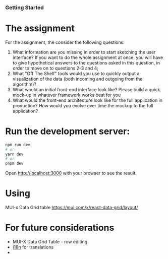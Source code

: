 ### Getting Started

# The assignment

For the assignment, the consider the following questions:

1. What information are you missing in order to start sketching the user interface? If you want to do the whole assignment at once, you will have to give hypothetical answers to the questions asked in this question, in order to move on to questions 2-3 and 4;
2. What "Off The Shelf" tools would you use to quickly output a visualization of the data (both incoming and outgoing from the algorithm)?
3. What would an initial front-end interface look like? Please build a quick mock-up in whatever framework works best for you
4. What would the front-end architecture look like for the full application in production? How would you evolve over time the mockup to the full application?

# Run the development server:

```bash
npm run dev
# or
yarn dev
# or
pnpm dev
```

Open [http://localhost:3000](http://localhost:3000) with your browser to see the result.

# Using

MUI-x Data Grid table https://mui.com/x/react-data-grid/layout/

# For future considerations

- MUI-X Data Grid Table -  row editing
- [i18n](https://www.i18next.com/) for translations
-

